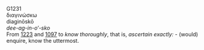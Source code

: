 G1231  
διαγινώσκω  
diaginōskō  
*dee-ag-in-o‘-sko*  
From [1223](g1223) and [1097](g1097) to *know* *thoroughly*, that is,
*ascertain* *exactly:* - (would) enquire, know the uttermost.  

